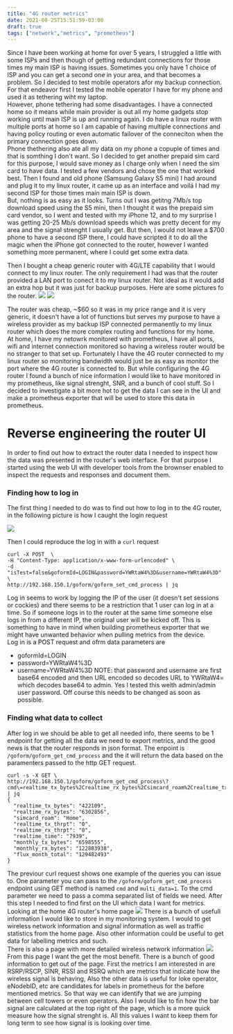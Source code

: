 ```yaml
---
title: "4G router metrics"
date: 2021-08-25T15:51:59-03:00
draft: true
tags: ["network","metrics", "prometheus"]
---
```


Since I have been working at home for over 5 years, I struggled a little with some ISPs and then though of getting redundant connections for those times my main ISP is having issues. Sometimes you only have 1 choice of ISP and you can get a second one in your area, and that becomes a problem. So I decided to test mobile operators afor my backup connection. For that endeavor first I tested the mobile operator I have for my phone and used it as tethering wiht my laptop.  
However, phone tethering had some disadvantages. I have a connected home so it means while main provider is out all my home gadgets stop working until main ISP is up and running again. I do have a linux router with multiple ports at home so I am capable of having multiple connections and having policy routing or even automatic failover of the conneciton when the primary connection goes down.  
Phone thethering also ate all my data on my phone a copuple of times and that is somthing I don't want. So I decided to get another prepaid sim card for this purpose, I would save money as I charge only when I need the sim card to have data. I tested a few vendors and chose the one that worked best. Then I found and old phone (Samsung Galaxy S5 mini) I had around and plug it to my linux router, it came up as an interface and voilá I had my second ISP for those times main main ISP is down.  
But, nothing is as easy as it looks. Turns out I was getitng 7Mb/s top download speed using the S5 mini, then I thought it was the prepaid sim card vendor, so I went and tested with my iPhone 12, and to my surprise I was getting 20-25 Mb/s download speeds which was pretty decent for my area and the signal strenght I usually get. But then, I would not leave a $700 phone to have a second ISP there, I could have scripted it to do all the magic when the iPhone got connected to the router, however I wanted something more permanent, where I could get some extra data.  

Then I  bought a cheap generic router with 4G/LTE capability that I would connect to my linux router. The only requirement I had was that the router provided a LAN port to conect it to my linux router. Not ideal as it would add an extra hop but it was just for backup purposes. Here are some pictures fo the router.
![](../images/4g-router-metrics/router1.png) ![](../images/4g-router-metrics/router2.png)

The router was cheap, ~$60 so it was in my price range and it is very generic, it doesn't have a lot of functions but serves my purpose to have a wireless provider as my backup ISP connected permanently to my linux router which does the more complex routing and functions for my home.  
At home, I have my netowrk monitored with prometheus, I have all ports, wifi and internet connection monitored so having a wireless router would be no stranger to that set up. Fortunately I have the 4G router connected to my linux router so monitoring bandwidth would just be as easy as monitor the port where the 4G router is connected to. But while configuring the 4G router I found a bunch of nice information I would like to have monitored in my prometheus, like signal strenght, SNR, and a bunch of cool stuff.  So I decided to investigate a bit more hot to get the data I can see in the UI and make a prometheus exporter that will be used to store this data in prometheus.


# Reverse engineering the router UI

In order to find out how to extract the router data I needed to inspect how the data was presented in the router's web interface. For that purpose I started using the web UI with developer tools from the brownser enabled to inspect the requests and responses and document them.  

### Finding how to log in
The first thing I needed to do was to find out how to log in to the 4G router, in the following picture is how I caught the login request

![](../images/4g-router-metrics/login1.png)

Then I could reproduce the log in with a `curl` request
```
curl -X POST  \
-H "Content-Type: application/x-www-form-urlencoded" \
-d "isTest=false&goformId=LOGIN&password=YWRtaW4%3D&username=YWRtaW4%3D" \
http://192.168.150.1/goform/goform_set_cmd_process | jq
```

Log in seems to work by logging the IP of the user (it doesn't set sessions or cockies) and there seems to be a restriction that 1 user can log in at a time. So if someone logs in to the router at the same time someone else logs in from a different IP, the original user will be kicked off. This is something to have in mind when building prometheus exporter that we might have unwanted behavior when pulling metrics from the device.  
Log in is a POST request and ofrm data parameters are
- goformId=LOGIN
- password=YWRtaW4%3D
- username=YWRtaW4%3D
NOTE: that password and username are first base64 encoded and then URL encoded so decodes URL to YWRtaW4= which decodes base64 to admin. Yes I tested this weith admin/admin user password. Off course this needs to be changed as soon as possible.

### Finding what data to collect
After log in we should be able to get all needed info, there seems to be 1 endpoint for getting all the data we need to export metrics, and the good news is that the router responds in json format. The enpoint is `/goform/goform_get_cmd_process` and the it will return the data based on the paramenters passed to the http GET request.
```
curl -s -X GET \
http://192.168.150.1/goform/goform_get_cmd_process\?cmd\=realtime_tx_bytes%2Crealtime_rx_bytes%2Csimcard_roam%2Crealtime_tx_thrpt%2Crealtime_rx_thrpt%2Crealtime_time%2Cmonthly_tx_bytes%2Cmonthly_rx_bytes%2Cflux_month_total\&multi_data\=1\&_\=1629929177313 | jq
{
  "realtime_tx_bytes": "422109",
  "realtime_rx_bytes": "6302856",
  "simcard_roam": "Home",
  "realtime_tx_thrpt": "0",
  "realtime_rx_thrpt": "0",
  "realtime_time": "7939",
  "monthly_tx_bytes": "6598555",
  "monthly_rx_bytes": "122883938",
  "flux_month_total": "129482493"
}
```
The previour curl request shows one example of the queries you can issue to. One parameter you can pass to the `/goform/goform_get_cmd_process` endpoint using GET method is named `cmd` and `multi_data=1`. To the cmd parameter we need to pass a comma separated list of fields we need.  After this step I needed to find first on the UI which data I want for metrics.  
Looking at the home 4G router's home page
![](../images/4g-router-metrics/home1.png)
There is a bunch of usefull information I would like to store in my monitoring system. I would to get wireless network information and signal information as well as traffic statistics from the home page. Also other information could be useful to get data for labelling metrics and such.  
There is also a page with more detailed wireless network information
![](../images/4g-router-metrics/network1.png)
From this page I want the get the most benefit. There is a bunch of good information to get out of the page. First the metrics I am interested in are RSRP/RSCP, SINR, RSSI and RSRQ which are metrics that indicate how the wireless signal is behaving, Also the other data is useful for loke operator, eNodebID, etc are candidates for labels in prometheus for the before mentioned metrics. So that way we can identify that we are jumping between cell towers or even operators. Also I would like to fin how the bar signal are calculated at the top right of the page, which is a more quick measure how the signal strenght is. All this values I want to keep them for long term to see how signal is is looking over time.


